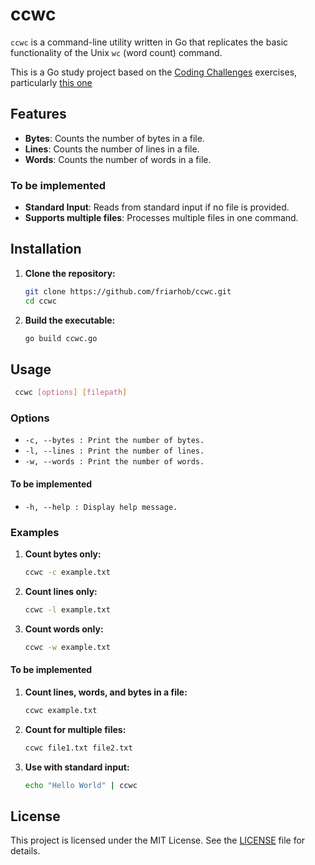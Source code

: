 # ccwc

`ccwc` is a command-line utility written in Go that replicates the basic functionality of the Unix `wc` (word count) command.

This is a Go study project based on the [Coding Challenges](https://codingchallenges.fyi) exercises, particularly [this one](https://codingchallenges.fyi/challenges/challenge-wc)

## Features

- **Bytes**: Counts the number of bytes in a file.
- **Lines**: Counts the number of lines in a file.
- **Words**: Counts the number of words in a file.

### To be implemented
- **Standard Input**: Reads from standard input if no file is provided.
- **Supports multiple files**: Processes multiple files in one command.


## Installation

1. **Clone the repository:**
   ```bash
   git clone https://github.com/friarhob/ccwc.git
   cd ccwc
   ```

1. **Build the executable:**
   ```bash
   go build ccwc.go
   ```

## Usage
   ```bash
    ccwc [options] [filepath]
   ```

### Options
- `-c, --bytes : Print the number of bytes.`
- `-l, --lines : Print the number of lines.`
- `-w, --words : Print the number of words.`

#### To be implemented
- `-h, --help : Display help message.`

### Examples

1. **Count bytes only:**
   ```bash
   ccwc -c example.txt
   ```

1. **Count lines only:**
   ```bash
   ccwc -l example.txt
   ```

1. **Count words only:**
   ```bash
   ccwc -w example.txt
   ```

#### To be implemented

1. **Count lines, words, and bytes in a file:**
   ```bash
   ccwc example.txt
   ```

1. **Count for multiple files:**
   ```bash
   ccwc file1.txt file2.txt
   ```

1. **Use with standard input:**
   ```bash
   echo "Hello World" | ccwc
   ```

## License

This project is licensed under the MIT License. See the [LICENSE](LICENSE) file for details.

